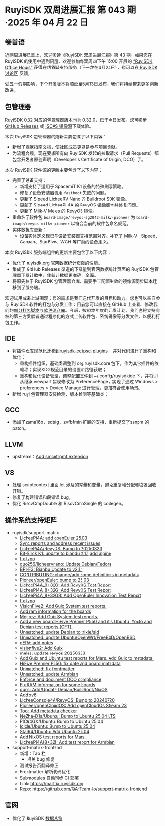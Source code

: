 # RuyiSDK 双周进展汇报  第 043 期·2025 年 04 月 22 日

## 卷首语
近两周进展已呈上，欢迎阅读《RuyiSDK 双周进展汇报》第 43 期。如果您在 RuyiSDK 的使用中遇到问题，欢迎参加每双周四下午 15:00 开展的 [“RuyiSDK Office Hours”](https://github.com/ruyisdk/ruyisdk/discussions/19) 获得在线答疑支持服务（下一次在4月24日），也可以在[ RuyiSDK讨论区](https://github.com/ruyisdk/ruyisdk/discussions) 反馈。

受五一假期影响，下个开发版本将顺延至5月13日发布，我们将持续带来更多创新改进。

## 包管理器

RuyiSDK 0.32 对应的包管理器版本也为 0.32.0，已于今日发布。您可移步
[GitHub Releases][ruyi-0.32.0-gh] 或 [ISCAS 镜像源][ruyi-0.32.0-iscas]下载体验。

[ruyi-0.32.0-gh]: https://github.com/ruyisdk/ruyi/releases/tag/0.32.0
[ruyi-0.32.0-iscas]: https://mirror.iscas.ac.cn/ruyisdk/ruyi/releases/0.32.0/

本次 RuyiSDK 包管理器的更新主要包含了以下内容：

* 新增了贡献指南文档，使社区成员更容易参与项目贡献。
* 为流程合规，现在要求所有向 RuyiSDK 发起的拉取请求（Pull Requests）都包含开发者原创声明（Developer's Certificate of Origin, DCO）了。

本次 RuyiSDK 软件源的更新主要包含了以下内容：

* 完善了设备支持：
    * 新增支持了适用于 SpacemiT K1 设备的特殊刷写策略。
    * 修复了设备安装器调用 `fastboot` 失败的问题。
    * 更新了 Sipeed LicheeRV Nano 的 Buildroot SDK 镜像。
    * 更新了 Sipeed LicheePi 4A 的 RevyOS 镜像版本并修复问题。
    * 更新了 Milk-V Meles 的 RevyOS 镜像。
* 重命名了软件包 `board-image/revyos-sg2042-milkv-pioneer` 为 `board-image/revyos-milkv-pioneer` 以符合当前的软件包命名规范。
* 实体数据库更新：
    * 设备实体定义现已与设备安装器支持范围对齐。补充了 Milk-V、Sipeed、Canaan、StarFive、WCH 等厂商的设备定义。

本次 RuyiSDK 服务端组件的更新主要包含了以下内容：

* 优化了 ruyisdk.org 官网数据统计页面的性能。
* 集成了 GitHub Releases 渠道的下载量到官网数据统计页面的 RuyiSDK 包管理器下载计数中，使统计数据更准确、全面。
* 将原先位于 RuyiSDK 包管理器仓库、需要手工配置生效的镜像源同步脚本迁移到了服务端。

欢迎试用或来上游围观；您的需求是我们迭代开发的目标和动力。您也可以亲自参与
RuyiSDK 软件的打包与分发工作：目前您可以直接在 GitHub 上查看、修改我们的[部分打包脚本](https://github.com/ruyisdk/ruyici)与[软件源仓库](https://github.com/ruyisdk/packages-index)。今后，按照本年度的开发计划，我们也将支持有权的第三方贡献者通过程序化的方式上传软件包、系统镜像等分发文件，以便利打包工作。

## IDE
- 将插件仓库规范化迁移到[ruyisdk-eclipse-plugins](https://github.com/ruyisdk/ruyisdk-eclipse-plugins) ，并对代码进行了重构和优化：
   - 重构插件组织，基础类调整到 org.ruyisdk.core 包下，作为其它插件的依赖项；实现XDG规范目录的设置和路径获取；
   - 重构和优化设备管理，调整配置文件到 ~/.config/ruyisdkide 下，并将UI从继承 viewpart 实现修改为 PreferencePage，实现了通过 Windows > preferences > Device Manage 进行管理，更加符合使用场景。
- 新增 ruyi 包管理器安装检测、版本检测等基础类；

## GCC
- 添加了zama16b，sdtrig，zvfbfmin 扩展的支持，重新提交了ssnpm 的 patch。

## LLVM
- upstream：[Add smcntrpmf extension](https://github.com/llvm/llvm-project/pull/136556)

## V8
- 处理 scriptcontext 里面 let 涉及的常量和变量，避免重复堆分配和垃圾回收开销。
- 修复了构建错误和段错误 bug。
- 优化 RiscvCmpDouble 和 RiscvCmpSingle 的 codegen。

## 操作系统支持矩阵

- ruyisdk/support-matrix
  - [LicheePi4A: add openEuler 25.03](https://github.com/ruyisdk/support-matrix/pull/237)
  - [Sync reports and address recent issues](https://github.com/ruyisdk/support-matrix/pull/238)
  - [LicheePi4A/RevyOS: Bump to 20250323](https://github.com/ruyisdk/support-matrix/pull/239)
  - [Bit-Birck K1: update to biandu 2.1.1,add alpine](https://github.com/ruyisdk/support-matrix/pull/240)
  - [fix typo](https://github.com/ruyisdk/support-matrix/pull/241)
  - [duo256/licheervnano: Update Debian/Fedora](https://github.com/ruyisdk/support-matrix/pull/242)
  - [BPI-F3: Bianbu Update to v2.1.1](https://github.com/ruyisdk/support-matrix/pull/243)
  - [CONTRIBUTING: change/add some definitions in metadata](https://github.com/ruyisdk/support-matrix/pull/245)
  - [Pioneer/openEuler: bump to 25.03](https://github.com/ruyisdk/support-matrix/pull/246)
  - [LicheePi4A_8+32G: Add RevyOS Test Report](https://github.com/ruyisdk/support-matrix/pull/247)
  - [LicheePi4A_8+32G: Add RevyOS Test Report](https://github.com/ruyisdk/support-matrix/pull/247)
  - [LicheePi4A_8+32GB: Add OpenEuler Innovation Test Report](https://github.com/ruyisdk/support-matrix/pull/248)
  - [fix typo](https://github.com/ruyisdk/support-matrix/pull/249)
  - [VisionFive2: Add Guix System test reports.](https://github.com/ruyisdk/support-matrix/pull/250)
  - [Add ram information for the boards](https://github.com/ruyisdk/support-matrix/pull/251)
  - [Megrez: Add Guix System test reports.](https://github.com/ruyisdk/support-matrix/pull/252)
  - [Add a new board HiFive Premier P550 and it's Ubuntu, Yocto and Debian test reports (CFT).](https://github.com/ruyisdk/support-matrix/pull/253)
  - [Unmatched: update Debian to trixie/sid](https://github.com/ruyisdk/support-matrix/pull/254)
  - [Unmatched: update Ubuntu/OpenWrt/FreeBSD/OpenBSD](https://github.com/ruyisdk/support-matrix/pull/255)
  - [oERV: add notes](https://github.com/ruyisdk/support-matrix/pull/256)
  - [visionfive2: Add Guix](https://github.com/ruyisdk/support-matrix/pull/258)
  - [meles: update revyos 20250323](https://github.com/ruyisdk/support-matrix/pull/259)
  - [Add Guix and Ubuntu test reports for Mars. Add Guix to metadata.](https://github.com/ruyisdk/support-matrix/pull/260)
  - [HiFive Premier P550: fix date and board matadata](https://github.com/ruyisdk/support-matrix/pull/261)
  - [Unmatched: fix frontmatter](https://github.com/ruyisdk/support-matrix/pull/262)
  - [Unmatched: update Armbian](https://github.com/ruyisdk/support-matrix/pull/263)
  - [Enforce and document DCO compliance](https://github.com/ruyisdk/support-matrix/pull/264)
  - [Fix RAM information for some boards](https://github.com/ruyisdk/support-matrix/pull/265)
  - [duos: Add/Update Debian/BuildRoot/NixOS](https://github.com/ruyisdk/support-matrix/pull/266)
  - [Add xv6](https://github.com/ruyisdk/support-matrix/pull/268)
  - [LicheeConsole4A/RevyOS: Bump to 20240720](https://github.com/ruyisdk/support-matrix/pull/269)
  - [Pioneer/openCloudOS: Add openCloudOs Stream 23](https://github.com/ruyisdk/support-matrix/pull/270)
  - [Tool: Add metadata checker ](https://github.com/ruyisdk/support-matrix/pull/271)
  - [NeZha-D1s/Ubuntu: Bump to Ubuntu 25.04 LTS](https://github.com/ruyisdk/support-matrix/pull/272)
  - [PIC64GX/Ubuntu: Bump to Ubuntu 25.04](https://github.com/ruyisdk/support-matrix/pull/273)
  - [Icicle/Ubuntu: Bump to Ubuntu 25.04](https://github.com/ruyisdk/support-matrix/pull/274)
  - [Star64/Ubuntu: Add Ubuntu 25.04](https://github.com/ruyisdk/support-matrix/pull/275)
  - [Add NixOS test reports for Mars.](https://github.com/ruyisdk/support-matrix/pull/276)
  - [LicheePi4A(8+32): Add test report for Armbian ](https://github.com/ruyisdk/support-matrix/pull/278)
- support-matrix-frontend
  - 新增：Tab 栏
    - 相关 bug 修复
  - 测试报告页翻译修正
  - Frontmatter 解析代码优化
  - Submodules 自动同步 CI 部署
  - Link: https://martrix.ruyisdk.org
  - Repo: https://github.com/QA-Team-lo/support-matrix-frontend

## 官网

+ 优化了 RuyiSDK [数据总览](https://ruyisdk.org/Home/StatisticalDataPages/)

